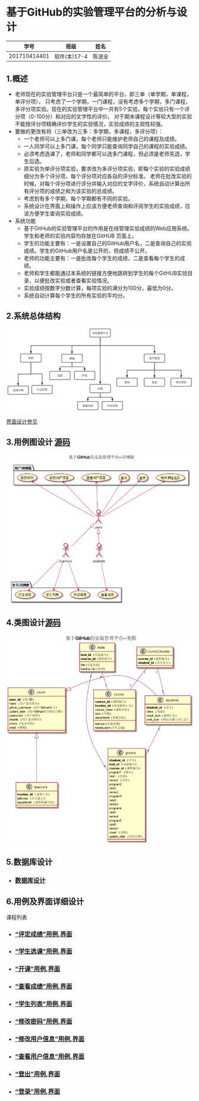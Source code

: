# 基于GitHub的实验管理平台的分析与设计
|学号|班级|姓名|
|:-------:|:-------------: | :----------:|
|201710414401|软件(本)17-4|陈泯全|
## 1.概述

- 老师现在的实验管理平台只是一个最简单的平台，即三单（单学期，单课程，单评分项）， 只考虑了一个学期，一门课程，没有考虑多个学期，多门课程，多评分项实验。现在的实验管理平台中一共有5个实验，每个实验只有一个评分项（0-100分）和对应的文字性的评价。 对于期末课程设计等较大型的实验不能按评分项精确评价学生的实验情况，实验成绩的主观性较强。
- 要做的更改有将（三单改为三多：多学期，多课程，多评分项）：
  * 一个老师可以上多门课，每个老师只能维护老师自己的课程及成绩。
  * 一人同学可以上多门课，每个同学只能查询同学自己的课程的实验成绩。
  * 必须考虑选课了，老师和同学都可以选多门课程，但必须是老师先选，学生后选。
  * 原实验为单评分项实验，要求改为多评分项实验，即每个实验的实验成绩细分为多个评分项，每个评分项对应各自的评分标准。 老师在批改实验的时候，对每个评分项进行评分并输入对应的文字评价，系统自动计算出所有评分项的成绩之和为该实验的总成绩。
  * 考虑到有多个学期，每个学期都有不同的实验。
  * 系统设计在界面上和操作上应该方便老师查询和评阅学生的实验成绩，应该方便学生查询实验成绩。
- 系统功能
  * 基于GitHub的实验管理平台的作用是在线管理实验成绩的Web应用系统。学生和老师的实验内容均存放在GitHUB 页面上。
  * 学生的功能主要有：一是设置自己的GitHub用户名，二是查询自己的实验成绩。学生的GitHub用户名是公开的，但成绩不公开。
  * 老师的功能主要有：一是批改每个学生的成绩，二是查看每个学生的成绩。
  * 老师和学生都能通过本系统的链接方便地跳转到学生的每个GitHUB实验目录，以便批改实验或者查看实验情况。
  * 实验成绩按数字分数计算，每项实验的满分为100分，最低为0分。
  * 系统自动计算每个学生的所有实验的平均分。


## 2.系统总体结构

![image](imgs/sysFramework.png)

[界面设计参见](https://frapschen.github.io/is_analysis_pages/UI2/index.html)

## 3.用例图设计 [源码](https://github.com/Frapschen/is_analysis/blob/master/test6/src/class.puml)

![image](imgs/Usecase.png)

## 4.类图设计[源码](https://github.com/Frapschen/is_analysis/blob/master/test6/src/class.puml)

![image](imgs/class.png)

## 5.数据库设计

- ### [﻿数据库设计](https://github.com/Frapschen/is_analysis/blob/master/test6/Database.md)

## 6.用例及界面详细设计
课程列表
- ### [“评定成绩”用例](usecaseprinciple/evaluate_grades.md),[界面](https://frapschen.github.io/is_analysis_pages/UI2/parcticesdetial.html)
- ### [“学生选课”用例](usecaseprinciple/student_course_select.md),[界面](https://frapschen.github.io/is_analysis_pages/UI2/chooiseclass.html)
- ### [“开课”用例](usecaseprinciple/start_course.md),[界面](https://frapschen.github.io/is_analysis_pages/UI2/startclass.html)
- ### [“查看成绩”用例](usecaseprinciple/inquiry.md),[界面](https://frapschen.github.io/is_analysis_pages/UI2/parcticesdetial.html)
- ### [“学生列表”用例](usecaseprinciple/stu_list.md),[界面](https://frapschen.github.io/is_analysis_pages/UI2/studentlist.html)
- ### [“修改密码”用例](usecaseprinciple/.md),[界面](https://frapschen.github.io/is_analysis_pages/UI2/changepassward.html)
- ### [“修改用户信息”用例](usecaseprinciple/modify_userInfor.md),[界面](https://frapschen.github.io/is_analysis_pages/UI2/userinfo.html)
- ### [“查看用户信息”用例](usecaseprinciple/inquiry_user.md),[界面](https://frapschen.github.io/is_analysis_pages/UI2/userinfo.html)
- ### [“登出”用例](usecaseprinciple/Login_out.md),[界面](https://frapschen.github.io/is_analysis_pages/UI2/topbar.html)
- ### [“登录”用例](usecaseprinciple/Login_in.md),[界面](https://frapschen.github.io/is_analysis_pages/UI2/login.html)
